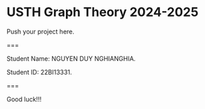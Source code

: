 # USTH Graph Theory 2024-2025

Push your project here.

===

Student Name: NGUYEN DUY NGHIANGHIA.

Student ID: 22BI13331.

===

Good luck!!!